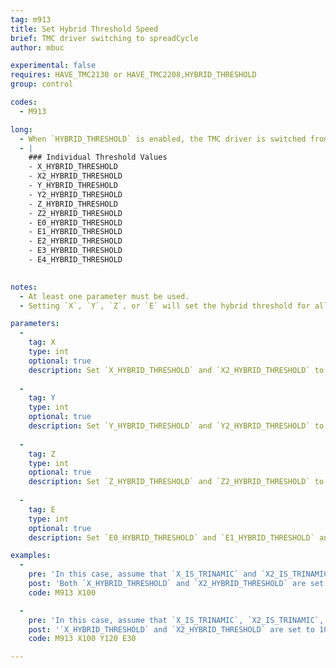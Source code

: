 ```yaml
---
tag: m913
title: Set Hybrid Threshold Speed
brief: TMC driver switching to spreadCycle
author: mbuc

experimental: false
requires: HAVE_TMC2130 or HAVE_TMC2208,HYBRID_THRESHOLD
group: control

codes:
  - M913

long: 
  - When `HYBRID_THRESHOLD` is enabled, the TMC driver is switched from the quieter StealthChop to spreadCycle when the feed rate for a given stepper motor is over its `_HYBRID_THRESHOLD`.
  - |
    ### Individual Threshold Values
    - X_HYBRID_THRESHOLD
    - X2_HYBRID_THRESHOLD
    - Y_HYBRID_THRESHOLD
    - Y2_HYBRID_THRESHOLD
    - Z_HYBRID_THRESHOLD
    - Z2_HYBRID_THRESHOLD
    - E0_HYBRID_THRESHOLD
    - E1_HYBRID_THRESHOLD
    - E2_HYBRID_THRESHOLD
    - E3_HYBRID_THRESHOLD
    - E4_HYBRID_THRESHOLD
    

notes:
  - At least one parameter must be used.
  - Setting `X`, `Y`, `Z`, or `E` will set the hybrid threshold for all motors that fall under that category that have the `_IS_TRINAMIC` flag set.  See examples below.

parameters:
  -
    tag: X
    type: int
    optional: true
    description: Set `X_HYBRID_THRESHOLD` and `X2_HYBRID_THRESHOLD` to the provided value.
  
  -
    tag: Y
    type: int
    optional: true
    description: Set `Y_HYBRID_THRESHOLD` and `Y2_HYBRID_THRESHOLD` to the provided value.
    
  -
    tag: Z
    type: int
    optional: true
    description: Set `Z_HYBRID_THRESHOLD` and `Z2_HYBRID_THRESHOLD` to the provided value.
    
  -
    tag: E
    type: int
    optional: true
    description: Set `E0_HYBRID_THRESHOLD` and `E1_HYBRID_THRESHOLD` and `E2_HYBRID_THRESHOLD` and `E3_HYBRID_THRESHOLD` to the provided value.

examples:
  -
    pre: 'In this case, assume that `X_IS_TRINAMIC` and `X2_IS_TRINAMIC` are both enabled in `Configuration_adv.h`. '
    post: 'Both `X_HYBRID_THRESHOLD` and `X2_HYBRID_THRESHOLD` are set to 100.'
    code: M913 X100

  -
    pre: 'In this case, assume that `X_IS_TRINAMIC`, `X2_IS_TRINAMIC`, `Y_IS_TRINAMIC`, `E0_IS_TRINAMIC`, and `E2_IS_TRINAMIC` are enabled in `Configuration_adv.h`.'
    post: '`X_HYBRID_THRESHOLD` and `X2_HYBRID_THRESHOLD` are set to 100.  `Y_HYBRID_THRESHOLD` is set to 120.  `E0__HYBRID_THRESHOLD` and `E2_HYBRID_THRESHOLD` are both set to 30.  `E1_HYBRID_THRESHOLD` is not changed since the `E0_IS_TRINAMIC` flag is not set.'  
    code: M913 X100 Y120 E30

---
```


